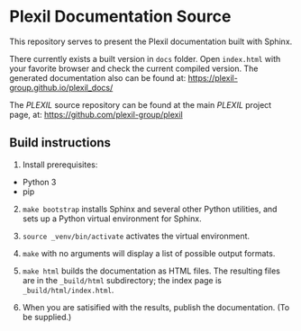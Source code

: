 # Plexil Documentation Source

This repository serves to present the Plexil documentation built with Sphinx.

There currently exists a built version in `docs` folder. Open
`index.html` with your favorite browser and check the current compiled
version. The generated documentation also can be found at:
https://plexil-group.github.io/plexil_docs/

The *PLEXIL* source repository can be found at the main *PLEXIL*
project page, at: https://github.com/plexil-group/plexil

## Build instructions

1. Install prerequisites: 
 * Python 3
 * pip

2. `make bootstrap` installs Sphinx and several other Python
   utilities, and sets up a Python virtual environment for Sphinx.

3. `source _venv/bin/activate` activates the virtual environment.

4. `make` with no arguments will display a list of possible output
   formats.

5. `make html` builds the documentation as HTML files.  The resulting
   files are in the `_build/html` subdirectory; the index page is
   `_build/html/index.html`.

6. When you are satisified with the results, publish the
   documentation.  (To be supplied.)
